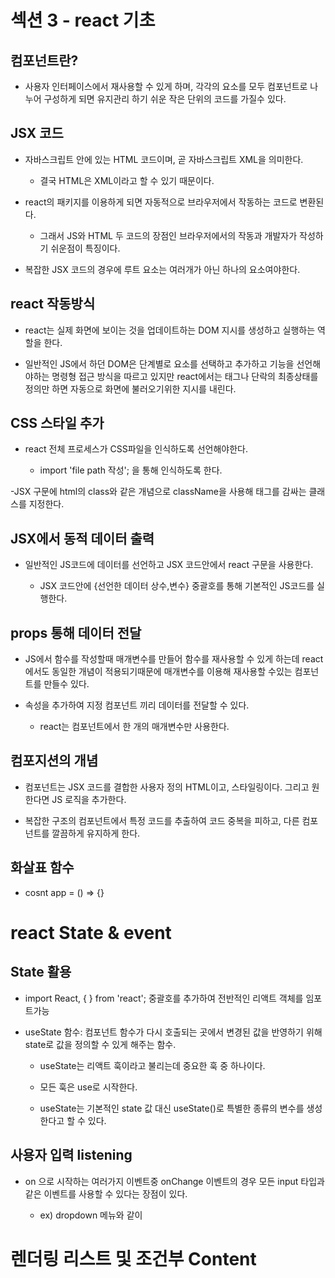 # 섹션 3 - react 기초

## 컴포넌트란?

- 사용자 인터페이스에서 재사용할 수 있게 하며, 각각의 요소를 모두 컴포넌트로 나누어 구성하게 되면 유지관리 하기 쉬운 작은 단위의 코드를 가질수 있다.

## JSX 코드

- 자바스크립트 안에 있는 HTML 코드이며, 곧 자바스크립트 XML을 의미한다.

  - 결국 HTML은 XML이라고 할 수 있기 때문이다.

- react의 패키지를 이용하게 되면 자동적으로 브라우저에서 작동하는 코드로 변환된다.

  - 그래서 JS와 HTML 두 코드의 장점인 브라우저에서의 작동과 개발자가 작성하기 쉬운점이 특징이다.

- 복잡한 JSX 코드의 경우에 루트 요소는 여러개가 아닌 하나의 요소여야한다.

## react 작동방식

- react는 실제 화면에 보이는 것을 업데이트하는 DOM 지시를 생성하고 실행하는 역할을 한다.

- 일반적인 JS에서 하던 DOM은 단계별로 요소를 선택하고 추가하고 기능을 선언해야하는 명령형 접근 방식을 따르고 있지만 react에서는 태그나 단락의 최종상태를 정의만 하면 자동으로 화면에 불러오기위한 지시를 내린다.

## CSS 스타일 추가

- react 전체 프로세스가 CSS파일을 인식하도록 선언해야한다.

  - import 'file path 작성'; 을 통해 인식하도록 한다.

-JSX 구문에 html의 class와 같은 개념으로 className을 사용해 태그를 감싸는 클래스를 지정한다.

## JSX에서 동적 데이터 출력

- 일반적인 JS코드에 데이터를 선언하고 JSX 코드안에서 react 구문을 사용한다.

  - JSX 코드안에 {선언한 데이터 상수,변수} 중괄호를 통해 기본적인 JS코드를 실행한다.

## props 통해 데이터 전달

- JS에서 함수를 작성할때 매개변수를 만들어 함수를 재사용할 수 있게 하는데 react에서도 동일한 개념이 적용되기때문에 매개변수를 이용해 재사용할 수있는 컴포넌트를 만들수 있다.

- 속성을 추가하여 지정 컴포넌트 끼리 데이터를 전달할 수 있다.

  - react는 컴포넌트에서 한 개의 매개변수만 사용한다.

## 컴포지션의 개념

- 컴포넌트는 JSX 코드를 결합한 사용자 정의 HTML이고, 스타일링이다. 그리고 원한다면 JS 로직을 추가한다.

- 복잡한 구조의 컴포넌트에서 특정 코드를 추출하여 코드 중복을 피하고, 다른 컴포넌트를 깔끔하게 유지하게 한다.

## 화살표 함수

- cosnt app = () => {}

# react State & event

## State 활용

- import React, { } from 'react'; 중괄호를 추가하여 전반적인 리액트 객체를 임포트가능

- useState 함수: 컴포넌트 함수가 다시 호출되는 곳에서 변경된 값을 반영하기 위해 state로 값을 정의할 수 있게 해주는 함수.

  - useState는 리액트 훅이라고 불리는데 중요한 훅 중 하나이다.

  - 모든 훅은 use로 시작한다.

  - useState는 기본적인 state 값 대신 useState()로 특별한 종류의 변수를 생성한다고 할 수 있다.

## 사용자 입력 listening

- on 으로 시작하는 여러가지 이벤트중 onChange 이벤트의 경우 모든 input 타입과 같은 이벤트를 사용할 수 있다는 장점이 있다.

  - ex) dropdown 메뉴와 같이

# 렌더링 리스트 및 조건부 Content
